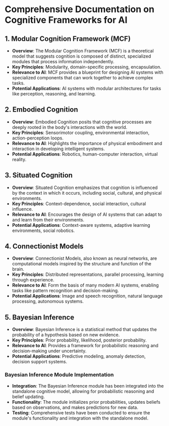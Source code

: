 # Comprehensive Documentation on Cognitive Frameworks for AI

## 1. Modular Cognition Framework (MCF)
- **Overview**: The Modular Cognition Framework (MCF) is a theoretical model that suggests cognition is composed of distinct, specialized modules that process information independently.
- **Key Principles**: Modularity, domain-specific processing, encapsulation.
- **Relevance to AI**: MCF provides a blueprint for designing AI systems with specialized components that can work together to achieve complex tasks.
- **Potential Applications**: AI systems with modular architectures for tasks like perception, reasoning, and learning.

## 2. Embodied Cognition
- **Overview**: Embodied Cognition posits that cognitive processes are deeply rooted in the body's interactions with the world.
- **Key Principles**: Sensorimotor coupling, environmental interaction, action-perception loops.
- **Relevance to AI**: Highlights the importance of physical embodiment and interaction in developing intelligent systems.
- **Potential Applications**: Robotics, human-computer interaction, virtual reality.

## 3. Situated Cognition
- **Overview**: Situated Cognition emphasizes that cognition is influenced by the context in which it occurs, including social, cultural, and physical environments.
- **Key Principles**: Context-dependence, social interaction, cultural influence.
- **Relevance to AI**: Encourages the design of AI systems that can adapt to and learn from their environments.
- **Potential Applications**: Context-aware systems, adaptive learning environments, social robotics.

## 4. Connectionist Models
- **Overview**: Connectionist Models, also known as neural networks, are computational models inspired by the structure and function of the brain.
- **Key Principles**: Distributed representations, parallel processing, learning through experience.
- **Relevance to AI**: Form the basis of many modern AI systems, enabling tasks like pattern recognition and decision-making.
- **Potential Applications**: Image and speech recognition, natural language processing, autonomous systems.

## 5. Bayesian Inference
- **Overview**: Bayesian Inference is a statistical method that updates the probability of a hypothesis based on new evidence.
- **Key Principles**: Prior probability, likelihood, posterior probability.
- **Relevance to AI**: Provides a framework for probabilistic reasoning and decision-making under uncertainty.
- **Potential Applications**: Predictive modeling, anomaly detection, decision support systems.

### Bayesian Inference Module Implementation
- **Integration**: The Bayesian Inference module has been integrated into the standalone cognitive model, allowing for probabilistic reasoning and belief updating.
- **Functionality**: The module initializes prior probabilities, updates beliefs based on observations, and makes predictions for new data.
- **Testing**: Comprehensive tests have been conducted to ensure the module's functionality and integration with the standalone model.
